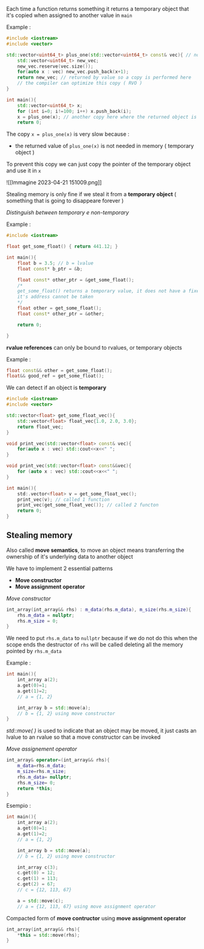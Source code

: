 
Each time a function returns something it returns a temporary object that it's copied when assigned to another value in `main` 

Example :

```c++
#include <iostream>
#include <vector>

std::vector<uint64_t> plus_one(std::vector<uint64_t> const& vec){ // no copy here
	std::vector<uint64_t> new_vec;
	new_vec.reserve(vec.size());
	for(auto x : vec) new_vec.push_back(x+1);
	return new_vec; // returned by value so a copy is performed here
	// the compiler can optimize this copy ( RVO )
}

int main(){
	std::vector<uint64_t> x;
	for (int i=0; i!=100; i++) x.push_back(i);
	x = plus_one(x); // another copy here where the returned object is assigned to x
	return 0;
```

The copy `x = plus_one(x)` is very slow because : 
+ the returned value of `plus_one(x)` is not needed in memory ( temporary object )

To prevent this copy we can just copy the pointer of the temporary object and use it  in `x`

![[Immagine 2023-04-21 151009.png]]

Stealing memory is only fine if we steal it from a **temporary object** ( something that is going to disappeare forever )

_Distinguish between temporary e non-temporary_

Example :

```c++
#include <iostream>

float get_some_float() { return 441.12; }

int main(){
	float b = 3.5; // b = lvalue
	float const* b_ptr = &b;

	float const* other_ptr = &get_some_float();
	/*
	get_some_float() returns a temporary value, it does not have a fixed memory address
	it's address cannot be taken 
	*/
	float other = get_some_float();
	float const* other_ptr = &other;

	return 0;

}
```

**rvalue references** can only be bound to rvalues, or temporary objects

Example : 
```c++
float const&& other = get_some_float();
float&& good_ref = get_some_float();
```

We can detect if an object is **temporary** 

```c++
#include <iostream>
#include <vector>

std::vector<float> get_some_float_vec(){
	std::vector<float> float_vec{1.0, 2.0, 3.0};
	return float_vec;
}

void print_vec(std::vector<float> const& vec){
	for(auto x : vec) std::cout<<x<<" ";
}

void print_vec(std::vector<float> const&&vec){
	for (auto x : vec) std::cout<<x<<" ";
}

int main(){
	std:.vector<float> v = get_some_float_vec();
	print_vec(v); // called 1 function
	print_vec(get_some_float_vec()); // called 2 functon
	return 0;
}
```

## Stealing memory

Also called **move semantics**, to move an object means transferring the ownership of it's underlying data to another object

We have to implement 2 essential patterns
+ **Move constructor**
+ **Move assignment operator**

_Move constructor_

```c++
int_array(int_array&& rhs) : m_data(rhs.m_data), m_size(rhs.m_size){
	rhs.m_data = nullptr;
	rhs.m_size = 0;
}
```

We need to put `rhs.m_data` to `nullptr` because if we do not do this when the scope ends the destructor of `rhs` will be called deleting all the memory pointed by `rhs.m_data`

Example : 
```c++
int main(){
	int_array a(2);
	a.get(0)=1;
	a.get(1)=2;
	// a = {1, 2}

	int_array b = std::move(a);
	// b = {1, 2} using move constructor
}
```

_std::move( )_ is used to indicate that an object may be moved, it just casts an lvalue to an rvalue so that a move constructor can be invoked

_Move assignement operator_

```c++
int_array& operator=(int_array&& rhs){
	m_data=rhs.m_data;
	m_size=rhs.m_size;
	rhs.m_data= nullptr;
	rhs.m_size= 0;
	return *this;
}
```

Esempio :

```c++
int main(){
	int_array a(2);
	a.get(0)=1;
	a.get(1)=2;
	// a = {1, 2}

	int_array b = std::move(a);
	// b = {1, 2} using move constructor

	int_array c(3);
	c.get(0) = 12;
	c.get(1) = 113;
	c.get(2) = 67;
	// c = {12, 113, 67}

	a = std::move(c); 
	// a = {12, 113, 67} using move assignment operator
```

Compacted form of **move contructor** using **move assignment operator**

```c++
int_array(int_array&& rhs){
	*this = std::move(rhs);
}
```

